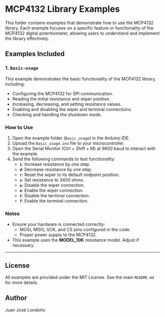 # MCP4132 Library Examples

This folder contains examples that demonstrate how to use the MCP4132 library. Each example focuses on a specific feature or functionality of the MCP4132 digital potentiometer, allowing users to understand and implement the library effectively.

## Examples Included

### 1. `Basic-usage`
This example demonstrates the basic functionality of the MCP4132 library, including:
- Configuring the MCP4132 for SPI communication.
- Reading the initial resistance and wiper position.
- Increasing, decreasing, and setting resistance values.
- Enabling and disabling the wiper and terminal connections.
- Checking and handling the shutdown mode.

### How to Use
1. Open the example folder (`Basic_usage`) in the Arduino IDE.
2. Upload the `Basic_usage.ino` file to your microcontroller.
3. Open the Serial Monitor (Ctrl + Shift + M) at 9600 baud to interact with the example.
4. Send the following commands to test functionality:
   - **`i`**: Increase resistance by one step.
   - **`d`**: Decrease resistance by one step.
   - **`r`**: Reset the wiper to its default midpoint position.
   - **`s`**: Set resistance to 3400 ohms.
   - **`w`**: Disable the wiper connection.
   - **`e`**: Enable the wiper connection.
   - **`t`**: Disable the terminal connection.
   - **`f`**: Enable the terminal connection.

### Notes
- Ensure your hardware is connected correctly:
  - MOSI, MISO, SCK, and CS pins configured in the code.
  - Proper power supply to the MCP4132.
- This example uses the **MODEL_10K** resistance model. Adjust if necessary.

---

## License
All examples are provided under the MIT License. See the main `README.md` for more details.

## Author
Juan José Londoño
